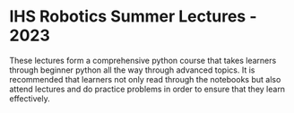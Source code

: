 # IHS Robotics Summer Lectures - 2023
These lectures form a comprehensive python course that takes learners through beginner python all the way through advanced topics. It is recommended that learners
not only read through the notebooks but also attend lectures and do practice problems in order to ensure that they learn effectively.
